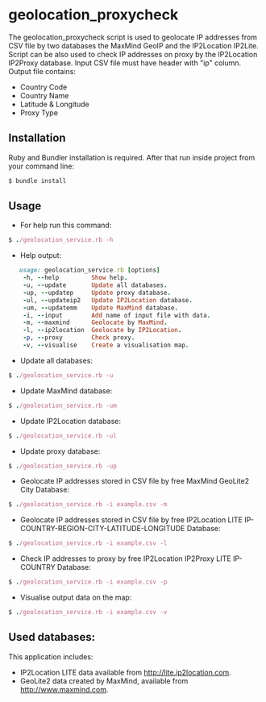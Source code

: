 # geolocation_proxycheck
The geolocation_proxycheck script is used to geolocate IP addresses from CSV file by two databases the MaxMind GeoIP and the IP2Location IP2Lite. Script can be also used to check IP addresses on proxy by the IP2Location IP2Proxy database. 
Input CSV file must have header with "ip" column. Output file contains: 

- Country Code 
- Country Name
- Latitude & Longitude
- Proxy Type

## Installation 
Ruby and Bundler installation is required. After that run inside project from your command line:
```ruby
$ bundle install
```
## Usage

- For help run this command:
```ruby
$ ./geolocation_service.rb -h
```

- Help output:
```ruby
   usage: geolocation_service.rb [options]
    -h, --help         Show help.
    -u, --update       Update all databases.
    -up, --updatep     Update proxy database.
    -ul, --updateip2   Update IP2Location database.
    -um, --updatemm    Update MaxMind database.
    -i, --input        Add name of input file with data.
    -m, --maxmind      Geolocate by MaxMind.
    -l, --ip2location  Geolocate by IP2Location.
    -p, --proxy        Check proxy.
    -v, --visualise    Create a visualisation map.
```

- Update all databases:
```ruby
$ ./geolocation_service.rb -u
```

- Update MaxMind database:
```ruby
$ ./geolocation_service.rb -um
```

- Update IP2Location database:
```ruby
$ ./geolocation_service.rb -ul
```

- Update proxy database:
```ruby
$ ./geolocation_service.rb -up
```

- Geolocate IP addresses stored in CSV file by free MaxMind GeoLite2 City Database:
```ruby
$ ./geolocation_service.rb -i example.csv -m
```


- Geolocate IP addresses stored in CSV file by free IP2Location LITE IP-COUNTRY-REGION-CITY-LATITUDE-LONGITUDE Database:
```ruby
$ ./geolocation_service.rb -i example.csv -l
```

- Check IP addresses to proxy by free IP2Location IP2Proxy LITE IP-COUNTRY Database:
```ruby
$ ./geolocation_service.rb -i example.csv -p
```

- Visualise output data on the map:
```ruby
$ ./geolocation_service.rb -i example.csv -v
```

## Used databases:
This application includes:

- IP2Location LITE data available from <a href="http://lite.ip2location.com">http://lite.ip2location.com</a>.
- GeoLite2 data created by MaxMind, available from <a href="http://www.maxmind.com">http://www.maxmind.com</a>.
